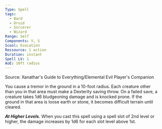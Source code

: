 ```yaml
---
Type: Spell
tags:
  - Bard
  - Druid
  - Sorcerer
  - Wizard
Range: Self
Components: V, S
Scool: Evocation
Ressource: 1 action
Duration: instant
Spell LV: 1
AoE: 10ft radius
---
```

Source: Xanathar's Guide to Everything/Elemental Evil Player's Companion

You cause a tremor in the ground in a 10-foot radius. Each creature other than you in that area must make a Dexterity saving throw. On a failed save, a creature takes 1d6 bludgeoning damage and is knocked prone. If the ground in that area is loose earth or stone, it becomes difficult terrain until cleared.

**_At Higher Levels._** When you cast this spell using a spell slot of 2nd level or higher, the damage increases by 1d6 for each slot level above 1st.